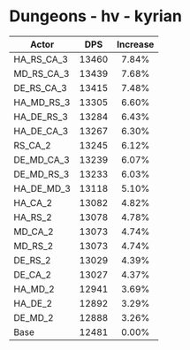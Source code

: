 # Dungeons - hv - kyrian
| Actor | DPS | Increase |
|---|:---:|:---:|
|HA_RS_CA_3|13460|7.84%|
|MD_RS_CA_3|13439|7.68%|
|DE_RS_CA_3|13415|7.48%|
|HA_MD_RS_3|13305|6.60%|
|HA_DE_RS_3|13284|6.43%|
|HA_DE_CA_3|13267|6.30%|
|RS_CA_2|13245|6.12%|
|DE_MD_CA_3|13239|6.07%|
|DE_MD_RS_3|13233|6.03%|
|HA_DE_MD_3|13118|5.10%|
|HA_CA_2|13082|4.82%|
|HA_RS_2|13078|4.78%|
|MD_CA_2|13073|4.74%|
|MD_RS_2|13073|4.74%|
|DE_RS_2|13029|4.39%|
|DE_CA_2|13027|4.37%|
|HA_MD_2|12941|3.69%|
|HA_DE_2|12892|3.29%|
|DE_MD_2|12888|3.26%|
|Base|12481|0.00%|
